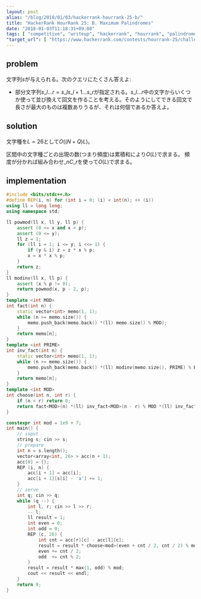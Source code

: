 ```yaml
---
layout: post
alias: "/blog/2018/01/03/hackerrank-hourrank-25-b/"
title: "HackerRank HourRank 25: B. Maximum Palindromes"
date: "2018-01-03T11:18:31+09:00"
tags: [ "competitive", "writeup", "hackerrank", "hourrank", "palindrome" ]
"target_url": [ "https://www.hackerrank.com/contests/hourrank-25/challenges/maximum-palindromes" ]
---
```


## problem

文字列$s$が与えられる。次のクエリにたくさん答えよ:

-   部分文字列$s\_{l \dots r} = s\_l s\_{l+1} \dots s\_r$が指定される。$s\_{l \dots r}$中の文字からいくつか使って並び換えて回文を作ることを考える。そのようにしてできる回文で長さが最大のものは複数ありうるが、それは何個であるか答えよ。

## solution

文字種を$L = 26$として$O((N + Q)L)$。

区間中の文字種ごとの出現の数(つまり頻度)は累積和により$O(L)$で求まる。
頻度が分かれば組み合わせ${}\_nC\_r$を使って$O(L)$で求まる。

## implementation

``` c++
#include <bits/stdc++.h>
#define REP(i, n) for (int i = 0; (i) < int(n); ++ (i))
using ll = long long;
using namespace std;

ll powmod(ll x, ll y, ll p) {
    assert (0 <= x and x < p);
    assert (0 <= y);
    ll z = 1;
    for (ll i = 1; i <= y; i <<= 1) {
        if (y & i) z = z * x % p;
        x = x * x % p;
    }
    return z;
}
ll modinv(ll x, ll p) {
    assert (x % p != 0);
    return powmod(x, p - 2, p);
}
template <int MOD>
int fact(int n) {
    static vector<int> memo(1, 1);
    while (n >= memo.size()) {
        memo.push_back(memo.back() *(ll) memo.size() % MOD);
    }
    return memo[n];
}
template <int PRIME>
int inv_fact(int n) {
    static vector<int> memo(1, 1);
    while (n >= memo.size()) {
        memo.push_back(memo.back() *(ll) modinv(memo.size(), PRIME) % PRIME);
    }
    return memo[n];
}
template <int MOD>
int choose(int n, int r) {
    if (n < r) return 0;
    return fact<MOD>(n) *(ll) inv_fact<MOD>(n - r) % MOD *(ll) inv_fact<MOD>(r) % MOD;
}

constexpr int mod = 1e9 + 7;
int main() {
    // input
    string s; cin >> s;
    // prepare
    int n = s.length();
    vector<array<int, 26> > acc(n + 1);
    acc[0] = {};
    REP (i, n) {
        acc[i + 1] = acc[i];
        acc[i + 1][s[i] - 'a'] += 1;
    }
    // serve
    int q; cin >> q;
    while (q --) {
        int l, r; cin >> l >> r;
        -- l;
        ll result = 1;
        int even = 0;
        int odd = 0;
        REP (c, 26) {
            int cnt = acc[r][c] - acc[l][c];
            result = result * choose<mod>(even + cnt / 2, cnt / 2) % mod;
            even += cnt / 2;
            odd  += cnt % 2;
        }
        result = result * max(1, odd) % mod;
        cout << result << endl;
    }
    return 0;
}
```
